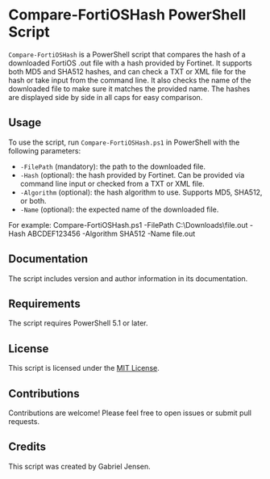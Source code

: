 # Compare-FortiOSHash PowerShell Script

`Compare-FortiOSHash` is a PowerShell script that compares the hash of a downloaded FortiOS .out file with a hash provided by Fortinet. It supports both MD5 and SHA512 hashes, and can check a TXT or XML file for the hash or take input from the command line. It also checks the name of the downloaded file to make sure it matches the provided name. The hashes are displayed side by side in all caps for easy comparison.

## Usage

To use the script, run `Compare-FortiOSHash.ps1` in PowerShell with the following parameters:

- `-FilePath` (mandatory): the path to the downloaded file.
- `-Hash` (optional): the hash provided by Fortinet. Can be provided via command line input or checked from a TXT or XML file.
- `-Algorithm` (optional): the hash algorithm to use. Supports MD5, SHA512, or both.
- `-Name` (optional): the expected name of the downloaded file.

For example: Compare-FortiOSHash.ps1 -FilePath C:\Downloads\file.out -Hash ABCDEF123456 -Algorithm SHA512 -Name file.out

## Documentation

The script includes version and author information in its documentation.

## Requirements

The script requires PowerShell 5.1 or later.

## License

This script is licensed under the [MIT License](LICENSE).

## Contributions

Contributions are welcome! Please feel free to open issues or submit pull requests.

## Credits

This script was created by Gabriel Jensen.
